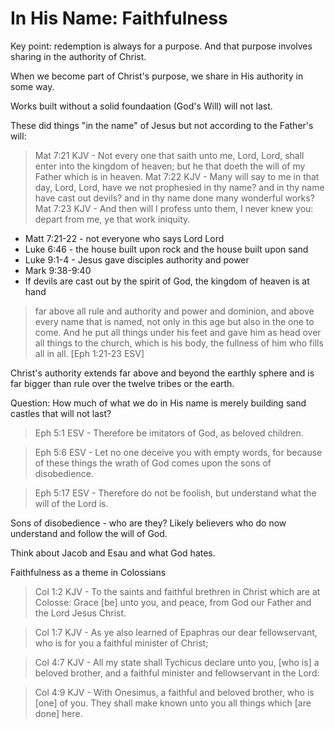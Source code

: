 In His Name: Faithfulness
=========================

Key point: redemption is always for a purpose. And that purpose involves sharing in the authority of Christ.

When we become part of Christ's purpose, we share in His authority in some way. 


Works built without a solid foundaation (God's Will) will not last.

These did things "in the name" of Jesus but not according to the Father's will:
> Mat 7:21 KJV - Not every one that saith unto me, Lord, Lord, shall enter into the kingdom of heaven; but he that doeth the will of my Father which is in heaven.
> Mat 7:22 KJV - Many will say to me in that day, Lord, Lord, have we not prophesied in thy name? and in thy name have cast out devils? and in thy name done many wonderful works?
> Mat 7:23 KJV - And then will I profess unto them, I never knew you: depart from me, ye that work iniquity.

- Matt 7:21-22 - not everyone who says Lord Lord
- Luke 6:46 - the house built upon rock and the house built upon sand
- Luke 9:1-4 - Jesus gave disciples authority and power
- Mark 9:38-9:40
- If devils are cast out by the spirit of God, the kingdom of heaven is at hand


> far above all rule and authority and power and dominion, and above every name that is named, not only in this age but also in the one to come. And he put all things under his feet and gave him as head over all things to the church, which is his body, the fullness of him who fills all in all.
[Eph 1:21-23 ESV]

Christ's authority extends far above and beyond the earthly sphere and is far bigger than rule over the twelve tribes or the earth.

Question: How much of what we do in His name is merely building sand castles that will not last?

> Eph 5:1 ESV - Therefore be imitators of God, as beloved children.

> Eph 5:6 ESV - Let no one deceive you with empty words, for because of these things the wrath of God comes upon the sons of disobedience.

> Eph 5:17 ESV - Therefore do not be foolish, but understand what the will of the Lord is.

Sons of disobedience - who are they? Likely believers who do now understand and follow the will of God.

Think about Jacob and Esau and what God hates.


Faithfulness as a theme in Colossians

> Col 1:2 KJV - To the saints and faithful brethren in Christ which are at Colosse: Grace [be] unto you, and peace, from God our Father and the Lord Jesus Christ.

> Col 1:7 KJV - As ye also learned of Epaphras our dear fellowservant, who is for you a faithful minister of Christ;

> Col 4:7 KJV - All my state shall Tychicus declare unto you, [who is] a beloved brother, and a faithful minister and fellowservant in the Lord:

> Col 4:9 KJV - With Onesimus, a faithful and beloved brother, who is [one] of you. They shall make known unto you all things which [are done] here.